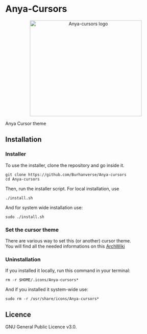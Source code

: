 # Anya-Cursors
<p align="center">
	<img src="https://images.pling.com/img/00/00/79/33/24/2169016/anyacursors.jpg" width="350" height="300" alt="Anya-cursors logo">
</p>

Anya Cursor theme

## Installation

### Installer
To use the installer, clone the repository and go inside it.
```
git clone https://github.com/Burhanverse/Anya-cursors
cd Anya-cursors
```
Then, run the installer script. For local installation, use
``` 
./install.sh
```
And for system wide installation use:
``` 
sudo ./install.sh
```

### Set the cursor theme
There are various way to set this (or another) cursor theme.</br>
You will find all the needed informations on this [ArchWiki](https://wiki.archlinux.org/title/Cursor_themes#GNOME)

### Uninstallation

If you installed it locally, run this command in your terminal: 
```
rm -r $HOME/.icons/Anya-cursors*
```
And if you installed it system-wide use:
```
sudo rm -r /usr/share/icons/Anya-cursors*
```

## Licence

GNU General Public Licence v3.0.




